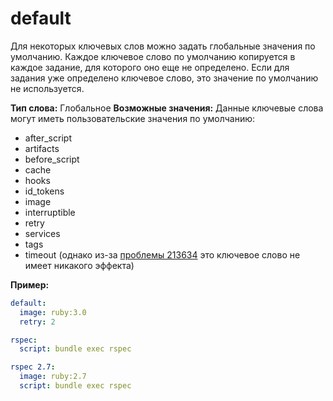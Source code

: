 # default
Для некоторых ключевых слов можно задать глобальные значения по умолчанию. Каждое ключевое слово по умолчанию копируется в каждое задание, для которого оно еще не определено. Если для задания уже определено ключевое слово, это значение по умолчанию не используется.

**Тип слова:** Глобальное
**Возможные значения:**
Данные ключевые слова могут иметь пользовательские значения по умолчанию:
- after_script
- artifacts
- before_script
- cache
- hooks
- id_tokens
- image
- interruptible
- retry
- services
- tags
- timeout (однако из-за [проблемы 213634](https://gitlab.com/gitlab-org/gitlab/-/issues/213634) это ключевое слово не имеет никакого эффекта)

**Пример:**
```YAML
default:
  image: ruby:3.0
  retry: 2

rspec:
  script: bundle exec rspec

rspec 2.7:
  image: ruby:2.7
  script: bundle exec rspec
```